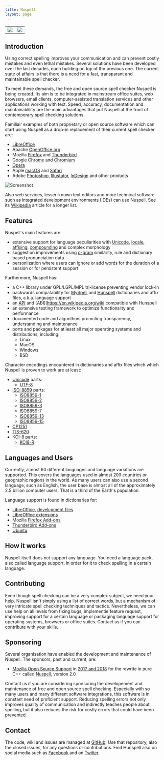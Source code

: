 ```yaml
---
title: Nuspell
layout: page
---
```

<table><tr>
    <td><a href="https://travis-ci.org/nuspell/nuspell"><img src="https://travis-ci.org/nuspell/nuspell.svg?branch=master"></a></td>
    <td><a href="https://ci.appveyor.com/project/PanderMusubi/nuspell"><img src="https://ci.appveyor.com/api/projects/status/github/nuspell/nuspell?branch=master&svg=true"></a></td>
</tr></table>

## Introduction

Using correct spelling improves your communication and can prevent costly mistakes and even lethal mistakes. Several solutions have been developed over the last decades, each building on top of the previous one. The current state of affairs is that there is a need for a fast, transparant and maintainable spell checker.

To meet these demands, the free and open source spell checker Nuspell is being created. Its aim is to be integrated in mainstream office suites, web browsers, email clients, computer-assisted translation services and other applications working with text. Speed, accuracy, documentation and maintainablility are the main advantages that put Nuspell at the front of contemporary spell checking solutions.

Familiair examples of both proprietary or open source software which can start using Nuspell as a drop-in replacement of their current spell checker are:
* [LibreOffice](https://www.libreoffice.org/)
* Apache [OpenOffice.org](https://www.openoffice.org/)
* Mozilla [Firefox](https://www.mozilla.org/firefox/) and [Thunderbird](https://www.thunderbird.net/)
* Google [Chrome](https://www.google.com/chrome/) and [Chromium](https://www.chromium.org/)
* [Opera](https://www.opera.com/)
* Apple [macOS](https://www.apple.com/macos/) and [Safari](https://www.apple.com/safari/)
* Adobe [Photoshop](https://www.adobe.com/photoshop/), [Illustator](https://www.adobe.com/illustrator/), [InDesign](https://www.adobe.com/indesign/) and other products

![Screenshot](images/screenshot.png)

Also web services, lesser-known text editors and more technical software such as integrated development environments (IDEs) can use Nuspell. See its [Wikipedia](https://en.wikipedia.org/wiki/Nuspell) article for a longer list.


## Features

Nuspell's main features are:
* extensive support for language peculiarities with [Unicode](https://en.wikipedia.org/wiki/Unicode), [locale](https://en.wikipedia.org/wiki/Locale_%28computer_software%29), [affixing](https://en.wikipedia.org/wiki/Affix), [compounding](https://en.wikipedia.org/wiki/Compound_%28linguistics%29) and complex morphology
* suggestion improvements using [*n*-gram](https://en.wikipedia.org/wiki/N-gram) similarity, rule and dictionary based pronunciation data
* personlization where users can ignore or add words for the duration of a session or for persistent support

Furthermore, Nuspell has:
* a C++ library under GPL/LGPL/MPL tri-license preventing vendor lock-in
* backwards compatability for [MySpell](https://en.wikipedia.org/wiki/MySpell) and [Hunspell](https://en.wikipedia.org/wiki/Hunspell) dictionaries and affix files, a.k.a. language support
* an [API](https://en.wikipedia.org/wiki/Application_programming_interface) and [ABI](https://en.wikipedia.org/wiki compatible with Hunspell
* an extensive testing framework to optimize functionality and performance
* documented code and algorithms promoting transparency, understanding and maintenance
* ports and packages for at least all major operating systems and distributions, including:
    * Linux
    * MacOS
    * Windows
    * BSD

Character encodings encountered in dictionaries and affix files which which Nuspell is proven to work are at least:
* [Unicode](https://en.wikipedia.org/wiki/Unicode) parts:
    * [UTF-8](https://en.wikipedia.org/wiki/UTF-8)
* [ISO-8859](https://en.wikipedia.org/wiki/ISO/IEC_8859) parts:
    * [ISO8859-1](https://en.wikipedia.org/wiki/ISO/IEC_8859-1)
    * [ISO8859-2](https://en.wikipedia.org/wiki/ISO/IEC_8859-2)
    * [ISO8859-3](https://en.wikipedia.org/wiki/ISO/IEC_8859-3)
    * [ISO8859-7](https://en.wikipedia.org/wiki/ISO/IEC_8859-7)
    * [ISO8859-13](https://en.wikipedia.org/wiki/ISO/IEC_8859-13)
    * [ISO8859-15](https://en.wikipedia.org/wiki/ISO/IEC_8859-15)
* [CP1251](https://en.wikipedia.org/wiki/Windows-1251)
* [TIS-620](https://en.wikipedia.org/wiki/Thai_Industrial_Standard_620-2533)
* [KOI-8](https://en.wikipedia.org/wiki/KOI-8) parts:
    * [KOI8-R](https://en.wikipedia.org/wiki/KOI8-R)


## Languages and Users

Currently, almost 90 different languages and language variations are supported. This covers the languages used in almost 200 countries or geographic regions in the world. As many users can also use a second language, such as English, the user base is almost all of the approximately 2.5 billion computer users. That is a third of the Earth's population.

Language support is found in dictionaries for:
* [LibreOffice](https://wiki.documentfoundation.org/Language_support_of_LibreOffice), [development files](http://cgit.freedesktop.org/libreoffice/dictionaries/tree/)
* [LibreOffice extensions](http://extensions.libreoffice.org/extensions?getCategories=Dictionary&getCompatibility=any&sort_on=positive_ratings&path=%2FLibreOffice-Extensions-and-Templates%2Fextension-center&portal_type=PSCProject&SearchableText=)
* Mozilla [Firefox Add-ons](https://addons.mozilla.org/firefox/language-tools/)
* [Thunderbird Add-ons](https://addons.mozilla.org/thunderbird/language-tools/)
* [Ubuntu](https://packages.ubuntu.com/search?keywords=nuspell-&searchon=names)


## How it works

Nuspell itself does not support any language. You need a language pack, also called language support, in order for it to check spelling in a certain language. 


## Contributing

Even though spell checking can be a very complex subject, we need your help. Nuspell isn't simply using a list of correct words, but a mechanism of very intricate spell checking techniques and tactics. Nevertheless, we can use help on all levels from fixing bugs, implementie feature request, improving support for a certain language or packaging language support for operating systems, browsers or office suites. Contact us if you can contribute with your skills.


## Sponsoring

Several organisation have enabled the development and maintenance of Nuspell. The sponsors, past and current, are:
* [Mozilla Open Source Support](https://www.mozilla.org/moss/) in [2017 and 2018](https://blog.mozilla.org/blog/2017/04/10/mozilla-awards-365000-to-open-source-projects-as-part-of-moss/) for the rewrite in pure C++ called [Nuspell](https://github.com/nuspell/nuspell), version 2.0

Contact us if you are considering sponsoring the developement and maintenance of free and open source spell checking. Especially with so many users and many different software integrations, this software is in constant need of proficient support. Reducing spelling errors not only improves quality of communication and indirectly teaches people about spelling, but it also reduces the risk for costly errors that could have been prevented.


## Contact

The code, wiki and issues are managed at [GitHub](https://github.com/nuspell/nuspell). Use that repository, also the closed issues, for any questions or contributions. Find Hunspell also on social media such as [Facebook](https://www.facebook.com/nuspell/) and on [Twitter](https://twitter.com/hashtag/nuspell1).
